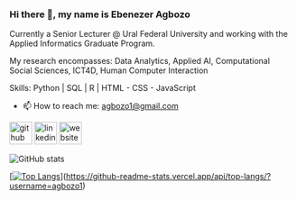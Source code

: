 ### Hi there 👋, my name is Ebenezer Agbozo
Currently a Senior Lecturer @ Ural Federal University and working with the Applied Informatics Graduate Program.

My research encompasses: Data Analytics, Applied AI, Computational Social Sciences, ICT4D, Human Computer Interaction

Skills: Python | SQL | R | HTML - CSS - JavaScript

- 📫 How to reach me: agbozo1@gmail.com 


[<img src='https://cdn.jsdelivr.net/npm/simple-icons@3.0.1/icons/github.svg' alt='github' height='40'>](https://github.com/agbozo1)  [<img src='https://cdn.jsdelivr.net/npm/simple-icons@3.0.1/icons/linkedin.svg' alt='linkedin' height='40'>](https://www.linkedin.com/in/ebenagbozo/)  [<img src='https://cdn.jsdelivr.net/npm/simple-icons@3.0.1/icons/icloud.svg' alt='website' height='40'>](https://urfu.ru/ru/about/personal-pages/Personal/person/eagbozo/)  

![GitHub stats]([https://github-readme-stats.vercel.app/api?username=agbozo1&show_icons=true](https://github-readme-stats.vercel.app/api?username=agbozo1&show_icons=true))  

[[![Top Langs](https://github-readme-stats.vercel.app/api/top-langs/?username=agbozo1)](https://github.com/anuraghazra/github-readme-stats)](https://github-readme-stats.vercel.app/api/top-langs/?username=agbozo1)
